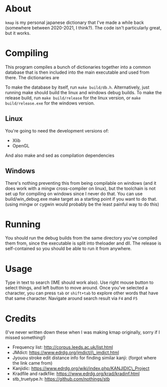 # About

`kmap` is my personal japanese dictionary that I've made a while back (somewhere between 2020-2021, I think?).
The code isn't particularly great, but it works.

# Compiling
This program compiles a bunch of dictionaries together into a common database that is then included into the main executable and used from there.
The dictionaries are 

To make the database by itself, run `make build/db.h`.
Alternatively, just running make should build the linux and windows debug builds.
To make the release build, run `make build/release` for the linux version, or `make build/release.exe` for the windows version.

## Linux
You're going to need the development versions of:
- Xlib
- OpenGL

And also make and sed as compilation dependencies

## Windows
There's nothing preventing this from being compilable on windows (and it does work with a mingw cross-compiler on linux),
but the toolchain is not set up for compiling on windows since I never do that.
You can use build/win\_debug.exe make target as a starting point if you want to do that. (using mingw or cygwin would probably be the least painful way to do this)

# Running

You should run the debug builds from the same directory you've compiled them from, since the executable is split into theloader and dll.
The release is self-contained so you should be able to run it from anywhere.

# Usage

Type in text to search (IME should work also).
Use right mouse button to select things, and left button to move around.
Once you've selected a character, you can press `tab` or `shift+tab` to explore other words that have that same character.
Navigate around search result via `F4` and `F5`

# Credits
(I've never written down these when I was making kmap originally, sorry if I missed something!)

- Frequency list: http://corpus.leeds.ac.uk/list.html
- JMdict: https://www.edrdg.org/jmdict/j\_jmdict.html
- Jyouou stroke edit distance info for finding similar kanji: (forgot where the link came from)
- Kanjidic: https://www.edrdg.org/wiki/index.php/KANJIDIC\_Project
- Kradfile and radkfile: https://www.edrdg.org/krad/kradinf.html
- stb\_truetype.h: https://github.com/nothings/stb

